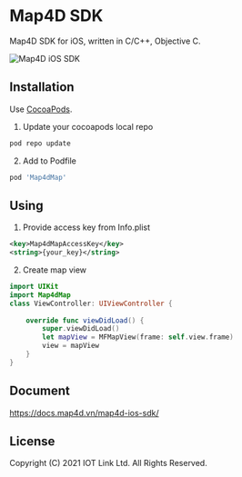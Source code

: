 # Map4D SDK

Map4D SDK for iOS, written in C/C++, Objective C.

![Map4D iOS SDK](https://docs.map4d.vn/map4d-ios-sdk/resource/Untitled-1_0000_Right-Mockup--phone-demo.png)


## Installation

Use [CocoaPods](https://cocoapods.org).

1. Update your cocoapods local repo
```ruby
pod repo update
```

2. Add to Podfile
```ruby
pod 'Map4dMap'
```

## Using

1. Provide access key from Info.plist

```xml
<key>Map4dMapAccessKey</key>
<string>{your_key}</string>
```

2. Create map view

```swift
import UIKit
import Map4dMap
class ViewController: UIViewController {
  
    override func viewDidLoad() {
        super.viewDidLoad()
        let mapView = MFMapView(frame: self.view.frame)
        view = mapView
    }
}
```

## Document

https://docs.map4d.vn/map4d-ios-sdk/


License
-------

Copyright (C) 2021 IOT Link Ltd. All Rights Reserved.
